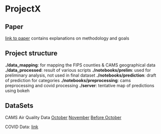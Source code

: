 # ProjectX
## Paper
[link to paper](https://github.com/williamGlazer/ProjectX/blob/main/ProjectX___Deliverable_2___November_9.pdf)
contains explanations on methodology and goals
## Project structure
**./data_mapping**: for mapping the FIPS counties & CAMS geographical data
**./data_processed**: result of various scripts
**./notebooks/prelim**: used for preliminary analysis, not used in final dataset
**./notebooks/prediction**: draft of prediction for categories
**./notebooks/preprocessing**: cams preprocessing  and covid processing
**./server**: tentative map of predictions using bokeh
## DataSets
CAMS Air Quality Data
[October](https://www.dropbox.com/s/cxdfmhj45gin39a/october.csv?dl=0)
[November](https://www.dropbox.com/s/w98e3sn8c8dziep/november.csv?dl=0)
[Before October](https://drive.google.com/file/d/1Mkl9AUTbNp8DM06IFiiPr07fUeexATQz/view?usp=sharing)

COVID Data:
[link](https://drive.google.com/drive/folders/1u3PNLm8mh8TsOmH7ULpvPL0kKl6qGk3b)

